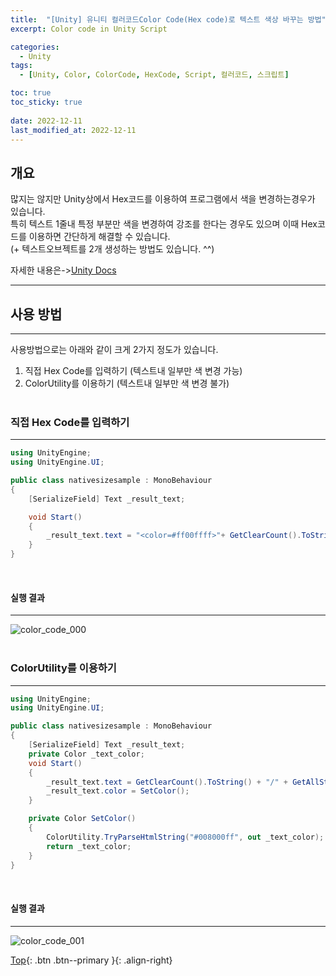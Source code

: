 ```yaml
---
title:  "[Unity] 유니티 컬러코드Color Code(Hex code)로 텍스트 색상 바꾸는 방법"
excerpt: Color code in Unity Script

categories:
  - Unity
tags:
  - [Unity, Color, ColorCode, HexCode, Script, 컬러코드, 스크립트]

toc: true
toc_sticky: true
 
date: 2022-12-11
last_modified_at: 2022-12-11
---
```


## 개요
많지는 않지만 Unity상에서 Hex코드를 이용하여 프로그램에서 색을 변경하는경우가 있습니다.<br>
특히 텍스트 1줄내 특정 부분만 색을 변경하여 강조를 한다는 경우도 있으며 이때 Hex코드를 이용하면 간단하게 해결할 수 있습니다.<br>
(+ 텍스트오브젝트를 2개 생성하는 방법도 있습니다. ^^)<br>

자세한 내용은->[Unity Docs](https://docs.unity3d.com/Packages/com.unity.ugui@1.0/manual/StyledText.html)

---
## 사용 방법
---
사용방법으로는 아래와 같이 크게 2가지 정도가 있습니다.
1. 직접 Hex Code를 입력하기 (텍스트내 일부만 색 변경 가능)
2. ColorUtility를 이용하기 (텍스트내 일부만 색 변경 불가)
<br><br>


### 직접 Hex Code를 입력하기
---
``` C#
using UnityEngine;
using UnityEngine.UI;

public class nativesizesample : MonoBehaviour
{
    [SerializeField] Text _result_text;

    void Start()
    {
        _result_text.text = "<color=#ff00ffff>"+ GetClearCount().ToString() + "</color>" + "/" + GetAllStageCount().ToString();
    }
}
```
<br>

#### 실행 결과
---

![color_code_000](https://user-images.githubusercontent.com/40765022/206886614-7da8f384-6c93-4f8d-863b-8cc9a84ca669.png)
<br>
<br>

### ColorUtility를 이용하기
---
``` C#
using UnityEngine;
using UnityEngine.UI;

public class nativesizesample : MonoBehaviour
{
    [SerializeField] Text _result_text;
    private Color _text_color;
    void Start()
    {
        _result_text.text = GetClearCount().ToString() + "/" + GetAllStageCount().ToString();
        _result_text.color = SetColor();
    }

    private Color SetColor()
    {
        ColorUtility.TryParseHtmlString("#008000ff", out _text_color);
        return _text_color;
    }
}
```
<br> 


#### 실행 결과
---
![color_code_001](https://user-images.githubusercontent.com/40765022/206888087-bcdbc7d6-07bb-48dc-98b5-25187d371a6f.png)
<br>


[Top](#){: .btn .btn--primary }{: .align-right}
